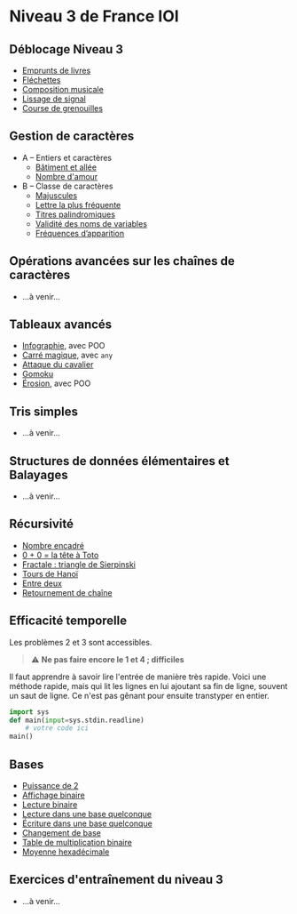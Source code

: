 # Niveau 3 de France IOI

## Déblocage Niveau 3

* [Emprunts de livres](0-Déblocage_du_niveau_3/1-emprunt_livre.html)
* [Fléchettes](0-Déblocage_du_niveau_3/2-fléchette.html)
* [Composition musicale](0-Déblocage_du_niveau_3/3-compo_musicale.html)
* [Lissage de signal](0-Déblocage_du_niveau_3/4-Lissage_de_signal.html)
* [Course de grenouilles](0-Déblocage_du_niveau_3/5-Course_de_grenouilles.html)

## Gestion de caractères

* A – Entiers et caractères
    * [Bâtiment et allée](3-gestion_caractères/a1-bât_allée.html)
    * [Nombre d'amour](3-gestion_caractères/a2-nombre_amour.html)
* B – Classe de caractères
    * [Majuscules](3-gestion_caractères/b1-Majuscules.html)
    * [Lettre la plus fréquente](3-gestion_caractères/b2-Lettre_la_plus_fréquente.html)
    * [Titres palindromiques](3-gestion_caractères/b3-Titres_palindromiques.html)
    * [Validité des noms de variables](3-gestion_caractères/b4-Validité_des_noms_de_variables.html)
    * [Fréquences d’apparition](3-gestion_caractères/b5-Fréquences_d_apparition.html)

## Opérations avancées sur les chaînes de caractères
    
* ...à venir...

## Tableaux avancés

* [Infographie](5-Tableaux_avancés/1-infographie.html), avec POO
* [Carré magique](5-Tableaux_avancés/2-carré_magique.html), avec `any`
* [Attaque du cavalier](5-Tableaux_avancés/3-attaque_cavalier.html)
* [Gomoku](5-Tableaux_avancés/4-gomoku.html)
* [Érosion](5-Tableaux_avancés/5-érosion.html), avec POO

## Tris simples

* ...à venir...

## Structures de données élémentaires et Balayages

* ...à venir...

## Récursivité

* [Nombre encadré](7-Récursivité/1-nombre_encadré.html)
* [0 + 0 = la tête à Toto](7-Récursivité/2-la_tête_à_Toto.html)
* [Fractale : triangle de Sierpinski](7-Récursivité/3-sierpinski.html)
* [Tours de Hanoï](7-Récursivité/4-Tours_de_Hanoï.html)
* [Entre deux](7-Récursivité/5-entre_deux.html)
* [Retournement de chaîne](7-Récursivité/6-retournement_chaîne.html)


## Efficacité temporelle
Les problèmes 2 et 3 sont accessibles.

> ⚠️ **Ne pas faire encore le 1 et 4 ; difficiles**

Il faut apprendre à savoir lire l'entrée de manière très rapide. Voici une méthode rapide, mais qui lit les lignes en lui ajoutant sa fin de ligne, souvent un saut de ligne. Ce n'est pas gênant pour ensuite transtyper en entier.

```python
import sys
def main(input=sys.stdin.readline)
    # votre code ici
main()
```

## Bases

* [Puissance de 2](10-Bases/1-Puissance_de_2.html)
* [Affichage binaire](10-Bases/2-Affichage_binaire.html)
* [Lecture binaire](10-Bases/3-Lecture_binaire.html)
* [Lecture dans une base quelconque](10-Bases/4-Lecture_base.html)
* [Écriture dans une base quelconque](10-Bases/5-Écriture_base.html)
* [Changement de base](10-Bases/6-Changement_base.html)
* [Table de multiplication binaire](10-Bases/7-Table_de_multiplication_binaire.html)
* [Moyenne hexadécimale](10-Bases/8-Moyenne_hexadécimale.html)

## Exercices d'entraînement du niveau 3

* ...à venir...

